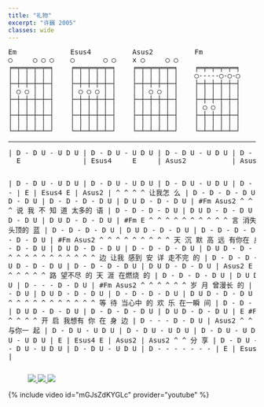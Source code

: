 ```yaml
---
title: "礼物"
excerpt: "许巍 2005"
classes: wide
---
```


<pre STYLE="font-family: monospace; font-size: 14px;">
Em             Esus4          Asus2          Fm             
◯     ◯ ◯ ◯    ◯       ◯ ◯    x ◯     ◯ ◯                   
╒═╤═╤═╤═╤═╕    ╒═╤═╤═╤═╤═╕    ╒═╤═╤═╤═╤═╕    ╒═╤═╤═╤═╤═╕    
│ │ │ │ │ │    │ │ │ │ │ │    │ │ │ │ │ │    ◯-----◯-◯-◯    
├─┼─┼─┼─┼─┤    ├─┼─┼─┼─┼─┤    ├─┼─┼─┼─┼─┤    ├─┼─┼─┼─┼─┤    
│ ◯ ◯ │ │ │    │ ◯ ◯ ◯ │ │    │ │ ◯ ◯ │ │    │ │ │ │ │ │    
├─┼─┼─┼─┼─┤    ├─┼─┼─┼─┼─┤    ├─┼─┼─┼─┼─┤    ├─┼─┼─┼─┼─┤    
│ │ │ │ │ │    │ │ │ │ │ │    │ │ │ │ │ │    │ ◯ ◯ │ │ │    
├─┼─┼─┼─┼─┤    ├─┼─┼─┼─┼─┤    ├─┼─┼─┼─┼─┤    ├─┼─┼─┼─┼─┤    
│ │ │ │ │ │    │ │ │ │ │ │    │ │ │ │ │ │    │ │ │ │ │ │    
└─┴─┴─┴─┴─┘    └─┴─┴─┴─┴─┘    └─┴─┴─┴─┴─┘    └─┴─┴─┴─┴─┘  
</pre>
<hr>
<pre STYLE="font-family: monospace; font-size: 14px;">
| D - D U - U D U | D - D U - U D U | D - D U - U D U | D - D U - U D U |
  E               | Esus4     E     | Asus2           | Asus2

| D - D U - U D U | D - D U - U D U | D - D U - U D U | D - - - - - - - |
  E               | Esus4     E     | Asus2           |
                                                            ^ ^ ^   ^
                                                            让我怎   么
| D - D - D - D U | D U D - D - D U | D - D - D - D U | D U D - D - D U |
  #Fm                                 Asus2
  ^                     ^   ^   ^     ^                     ^ ^ ^   ^
  说                    我  不   知    道                     太多的   语
| D - D - D - D U | D U D - D - D U | D - D - D - D U | D U D - D - D U |
  #Fm                                 E
  ^                     ^ ^ ^   ^     ^                     ^ ^ ^   ^
  言                    消失在   胸    口                     头顶的   蓝
| D - D - D - D U | D U D - D - D U | D - D - D - D U | D U D - D - D U |
  #Fm                                 Asus2
  ^                     ^   ^   ^     ^                     ^ ^ ^   ^
  天                    沉  默   高    远                     有你在   身
| D - D - D - D U | D U D - D - D U | D - D - D - D U | D U D - D - D U |
  #Fm                                 E
  ^                     ^ ^ ^ ^ ^     ^                     ^ ^ ^   ^
  边                    让我 感到 安    详                    走不完   的
| D - D - D - D U | D U D - D - D U | D - D - D - D U | D U D - D - D U |
  Asus2                               E
  ^                     ^ ^ ^   ^     ^     ^               ^ ^ ^   ^
  路                    望不尽   的     天    涯              在燃烧   的
| D - D - D - D U | D U D - D - D U | D - - - D - D U |
  #Fm                                 Asus2
  ^                 ^                     ^ ^ ^   ^
  岁                月                     曾漫长   的
| D - D - D - D U | D U D - D - D U | D - D - D - D U | D U D - D - D U |
  E                                   Asus2
  ^   ^                 ^ ^ ^   ^     ^     ^               ^ ^ ^   ^
  等  待                当心中   的     欢    乐               在一瞬  间
| D - D - D - D U | D U D - D - D U | D - D - D - D U | D U D - D - D U |
  E                                   #Fm
  ^     ^               ^ ^ ^   ^     ^     ^           ^
  开    启               我想有  你     在    身           边
| D - - - D - D U |
  Asus2
      ^ ^ ^   ^
      与你一  起
| D - D U - U D U | D - D U - U D U | D - D U - U D U | D - D U - U D U |
  E               | Esus4     E     | Asus2           | Asus2
  ^   ^
  分  享
| D - D U - U D U | D - D U - U D U | D - D U - U D U | D - - - - - - - |
  E               | Esus4     E     | Asus2           |
</pre>

<figure class="third">
    <a href="/guitar/assets/chord/65-liwu1.jpg">
        <img src="/guitar/assets/chord/65-liwu1.jpg">
    </a>
    <a href="/guitar/assets/chord/65-liwu2.jpg">
        <img src="/guitar/assets/chord/65-liwu2.jpg">
    </a>
    <a href="/guitar/assets/chord/65-liwu3.jpg">
        <img src="/guitar/assets/chord/65-liwu3.jpg">
    </a>
</figure>

{% include video id="mGJsZdKYGLc" provider="youtube" %}
